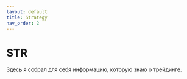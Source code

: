 ```yaml
---
layout: default
title: Strategy
nav_order: 2
---
```


# STR

Здесь я собрал для себя информацию, которую знаю о трейдинге.
